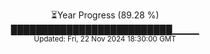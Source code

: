 <p align="center">
⏳Year Progress (89.28 %) <br>
██████████████████████████▁▁▁▁ <br>
<sub>Updated: Fri, 22 Nov 2024 18:30:00 GMT</sub>
</p>

